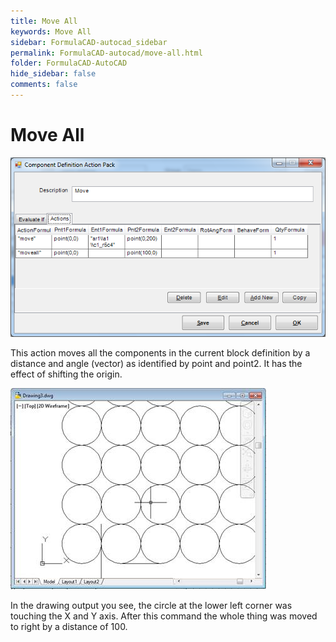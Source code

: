 ```yaml
---
title: Move All
keywords: Move All
sidebar: FormulaCAD-autocad_sidebar
permalink: FormulaCAD-autocad/move-all.html
folder: FormulaCAD-AutoCAD
hide_sidebar: false
comments: false
---
```

# Move All

![](/images/moveall-comp-def.png)

This action moves all the components in the current block definition by a distance and angle (vector) as identified by point and point2. It has the effect of shifting the origin.

![](/images/moveall-drawing3.jpg)

In the drawing output you see, the circle at the lower left corner was touching the X and Y axis. After this command the whole thing was moved to right by a distance of 100.
